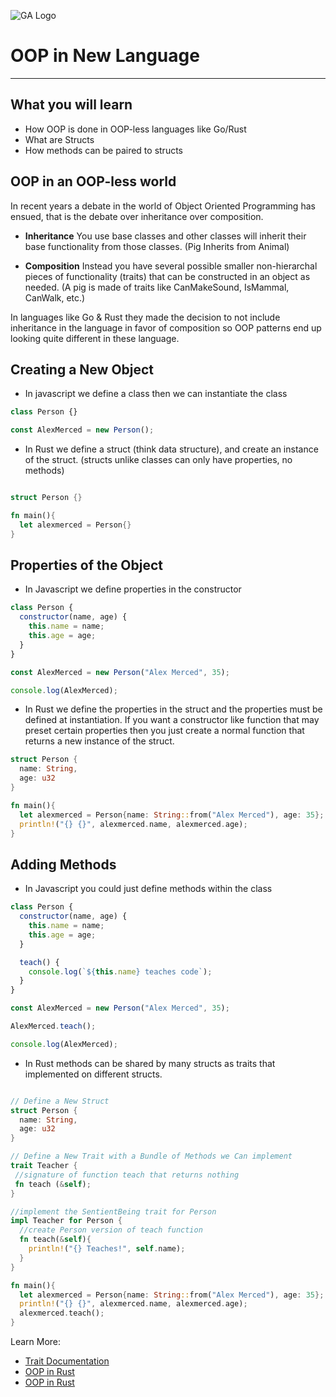 ![GA Logo](https://upload.wikimedia.org/wikipedia/en/thumb/f/f4/General_Assembly_logo.svg/1280px-General_Assembly_logo.svg.png)

# OOP in New Language

---

## What you will learn

- How OOP is done in OOP-less languages like Go/Rust
- What are Structs
- How methods can be paired to structs

## OOP in an OOP-less world

In recent years a debate in the world of Object Oriented Programming has ensued, that is the debate over inheritance over composition.

- **Inheritance** You use base classes and other classes will inherit their base functionality from those classes. (Pig Inherits from Animal)

- **Composition** Instead you have several possible smaller non-hierarchal pieces of functionality (traits) that can be constructed in an object as needed. (A pig is made of traits like CanMakeSound, IsMammal, CanWalk, etc.)

In languages like Go & Rust they made the decision to not include inheritance in the language in favor of composition so OOP patterns end up looking quite different in these language.

## Creating a New Object

- In javascript we define a class then we can instantiate the class

```js
class Person {}

const AlexMerced = new Person();
```

- In Rust we define a struct (think data structure), and create an instance of the struct. (structs unlike classes can only have properties, no methods)

```rust

struct Person {}

fn main(){
  let alexmerced = Person{}
}

```

## Properties of the Object

- In Javascript we define properties in the constructor

```js
class Person {
  constructor(name, age) {
    this.name = name;
    this.age = age;
  }
}

const AlexMerced = new Person("Alex Merced", 35);

console.log(AlexMerced);
```

- In Rust we define the properties in the struct and the properties must be defined at instantiation. If you want a constructor like function that may preset certain properties then you just create a normal function that returns a new instance of the struct.

```rust
struct Person {
  name: String,
  age: u32
}

fn main(){
  let alexmerced = Person{name: String::from("Alex Merced"), age: 35};
  println!("{} {}", alexmerced.name, alexmerced.age);
}

```

## Adding Methods

- In Javascript you could just define methods within the class

```js
class Person {
  constructor(name, age) {
    this.name = name;
    this.age = age;
  }

  teach() {
    console.log(`${this.name} teaches code`);
  }
}

const AlexMerced = new Person("Alex Merced", 35);

AlexMerced.teach();

console.log(AlexMerced);
```

- In Rust methods can be shared by many structs as traits that implemented on different structs.

```rust

// Define a New Struct
struct Person {
  name: String,
  age: u32
}

// Define a New Trait with a Bundle of Methods we Can implement
trait Teacher {
 //signature of function teach that returns nothing
 fn teach (&self);
}

//implement the SentientBeing trait for Person
impl Teacher for Person {
  //create Person version of teach function
  fn teach(&self){
    println!("{} Teaches!", self.name);
  }
}

fn main(){
  let alexmerced = Person{name: String::from("Alex Merced"), age: 35};
  println!("{} {}", alexmerced.name, alexmerced.age);
  alexmerced.teach();
}
```

Learn More:

- [Trait Documentation](https://doc.rust-lang.org/rust-by-example/trait.html)
- [OOP in Rust](https://stevedonovan.github.io/rust-gentle-intro/object-orientation.html)
- [OOP in Rust](https://medium.com/dev-genius/object-oriented-programming-in-rust-691baf4d2996)
